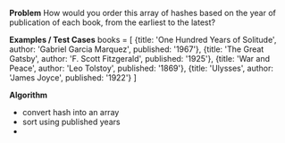 **Problem**
How would you order this array of hashes based on the year of publication of each book, from the earliest to the latest?





**Examples / Test Cases**
books = [
  {title: 'One Hundred Years of Solitude', author: 'Gabriel Garcia Marquez', published: '1967'},
  {title: 'The Great Gatsby', author: 'F. Scott Fitzgerald', published: '1925'},
  {title: 'War and Peace', author: 'Leo Tolstoy', published: '1869'},
  {title: 'Ulysses', author: 'James Joyce', published: '1922'}
]


**Algorithm**
- convert hash into an array
- sort using published years
- 
